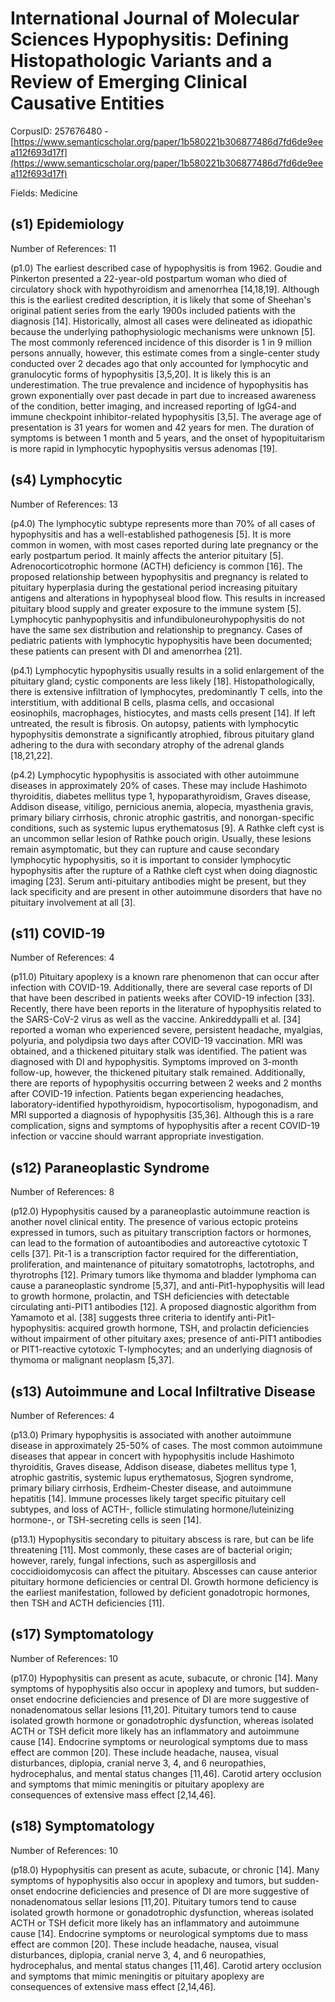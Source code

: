 # International Journal of Molecular Sciences Hypophysitis: Defining Histopathologic Variants and a Review of Emerging Clinical Causative Entities

CorpusID: 257676480 - [https://www.semanticscholar.org/paper/1b580221b306877486d7fd6de9eea112f693d17f](https://www.semanticscholar.org/paper/1b580221b306877486d7fd6de9eea112f693d17f)

Fields: Medicine

## (s1) Epidemiology
Number of References: 11

(p1.0) The earliest described case of hypophysitis is from 1962. Goudie and Pinkerton presented a 22-year-old postpartum woman who died of circulatory shock with hypothyroidism and amenorrhea [14,18,19]. Although this is the earliest credited description, it is likely that some of Sheehan's original patient series from the early 1900s included patients with the diagnosis [14]. Historically, almost all cases were delineated as idiopathic because the underlying pathophysiologic mechanisms were unknown [5]. The most commonly referenced incidence of this disorder is 1 in 9 million persons annually, however, this estimate comes from a single-center study conducted over 2 decades ago that only accounted for lymphocytic and granulocytic forms of hypophysitis [3,5,20]. It is likely this is an underestimation. The true prevalence and incidence of hypophysitis has grown exponentially over past decade in part due to increased awareness of the condition, better imaging, and increased reporting of IgG4-and immune checkpoint inhibitor-related hypophysitis [3,5]. The average age of presentation is 31 years for women and 42 years for men. The duration of symptoms is between 1 month and 5 years, and the onset of hypopituitarism is more rapid in lymphocytic hypophysitis versus adenomas [19].
## (s4) Lymphocytic
Number of References: 13

(p4.0) The lymphocytic subtype represents more than 70% of all cases of hypophysitis and has a well-established pathogenesis [5]. It is more common in women, with most cases reported during late pregnancy or the early postpartum period. It mainly affects the anterior pituitary [5]. Adrenocorticotrophic hormone (ACTH) deficiency is common [16]. The proposed relationship between hypophysitis and pregnancy is related to pituitary hyperplasia during the gestational period increasing pituitary antigens and alterations in hypophyseal blood flow. This results in increased pituitary blood supply and greater exposure to the immune system [5]. Lymphocytic panhypophysitis and infundibuloneurohypophysitis do not have the same sex distribution and relationship to pregnancy. Cases of pediatric patients with lymphocytic hypophysitis have been documented; these patients can present with DI and amenorrhea [21].

(p4.1) Lymphocytic hypophysitis usually results in a solid enlargement of the pituitary gland; cystic components are less likely [18]. Histopathologically, there is extensive infiltration of lymphocytes, predominantly T cells, into the interstitium, with additional B cells, plasma cells, and occasional eosinophils, macrophages, histiocytes, and masts cells present [14]. If left untreated, the result is fibrosis. On autopsy, patients with lymphocytic hypophysitis demonstrate a significantly atrophied, fibrous pituitary gland adhering to the dura with secondary atrophy of the adrenal glands [18,21,22].

(p4.2) Lymphocytic hypophysitis is associated with other autoimmune diseases in approximately 20% of cases. These may include Hashimoto thyroiditis, diabetes mellitus type 1, hypoparathyroidism, Graves disease, Addison disease, vitiligo, pernicious anemia, alopecia, myasthenia gravis, primary biliary cirrhosis, chronic atrophic gastritis, and nonorgan-specific conditions, such as systemic lupus erythematosus [9]. A Rathke cleft cyst is an uncommon sellar lesion of Rathke pouch origin. Usually, these lesions remain asymptomatic, but they can rupture and cause secondary lymphocytic hypophysitis, so it is important to consider lymphocytic hypophysitis after the rupture of a Rathke cleft cyst when doing diagnostic imaging [23]. Serum anti-pituitary antibodies might be present, but they lack specificity and are present in other autoimmune disorders that have no pituitary involvement at all [3].
## (s11) COVID-19
Number of References: 4

(p11.0) Pituitary apoplexy is a known rare phenomenon that can occur after infection with COVID-19. Additionally, there are several case reports of DI that have been described in patients weeks after COVID-19 infection [33]. Recently, there have been reports in the literature of hypophysitis related to the SARS-CoV-2 virus as well as the vaccine. Ankireddypalli et al. [34] reported a woman who experienced severe, persistent headache, myalgias, polyuria, and polydipsia two days after COVID-19 vaccination. MRI was obtained, and a thickened pituitary stalk was identified. The patient was diagnosed with DI and hypophysitis. Symptoms improved on 3-month follow-up, however, the thickened pituitary stalk remained. Additionally, there are reports of hypophysitis occurring between 2 weeks and 2 months after COVID-19 infection. Patients began experiencing headaches, laboratory-identified hypothyroidism, hypocortisolism, hypogonadism, and MRI supported a diagnosis of hypophysitis [35,36]. Although this is a rare complication, signs and symptoms of hypophysitis after a recent COVID-19 infection or vaccine should warrant appropriate investigation.
## (s12) Paraneoplastic Syndrome
Number of References: 8

(p12.0) Hypophysitis caused by a paraneoplastic autoimmune reaction is another novel clinical entity. The presence of various ectopic proteins expressed in tumors, such as pituitary transcription factors or hormones, can lead to the formation of autoantibodies and autoreactive cytotoxic T cells [37]. Pit-1 is a transcription factor required for the differentiation, proliferation, and maintenance of pituitary somatotrophs, lactotrophs, and thyrotrophs [12]. Primary tumors like thymoma and bladder lymphoma can cause a paraneoplastic syndrome [5,37], and anti-Pit1-hypophysitis will lead to growth hormone, prolactin, and TSH deficiencies with detectable circulating anti-PIT1 antibodies [12]. A proposed diagnostic algorithm from Yamamoto et al. [38] suggests three criteria to identify anti-Pit1-hypophysitis: acquired growth hormone, TSH, and prolactin deficiencies without impairment of other pituitary axes; presence of anti-PIT1 antibodies or PIT1-reactive cytotoxic T-lymphocytes; and an underlying diagnosis of thymoma or malignant neoplasm [5,37].
## (s13) Autoimmune and Local Infiltrative Disease
Number of References: 4

(p13.0) Primary hypophysitis is associated with another autoimmune disease in approximately 25-50% of cases. The most common autoimmune diseases that appear in concert with hypophysitis include Hashimoto thyroiditis, Graves disease, Addison disease, diabetes mellitus type 1, atrophic gastritis, systemic lupus erythematosus, Sjogren syndrome, primary biliary cirrhosis, Erdheim-Chester disease, and autoimmune hepatitis [14]. Immune processes likely target specific pituitary cell subtypes, and loss of ACTH-, follicle stimulating hormone/luteinizing hormone-, or TSH-secreting cells is seen [14].

(p13.1) Hypophysitis secondary to pituitary abscess is rare, but can be life threatening [11]. Most commonly, these cases are of bacterial origin; however, rarely, fungal infections, such as aspergillosis and coccidioidomycosis can affect the pituitary. Abscesses can cause anterior pituitary hormone deficiencies or central DI. Growth hormone deficiency is the earliest manifestation, followed by deficient gonadotropic hormones, then TSH and ACTH deficiencies [11].
## (s17) Symptomatology
Number of References: 10

(p17.0) Hypophysitis can present as acute, subacute, or chronic [14]. Many symptoms of hypophysitis also occur in apoplexy and tumors, but sudden-onset endocrine deficiencies and presence of DI are more suggestive of nonadenomatous sellar lesions [11,20]. Pituitary tumors tend to cause isolated growth hormone or gonadotrophic dysfunction, whereas isolated ACTH or TSH deficit more likely has an inflammatory and autoimmune cause [14]. Endocrine symptoms or neurological symptoms due to mass effect are common [20]. These include headache, nausea, visual disturbances, diplopia, cranial nerve 3, 4, and 6 neuropathies, hydrocephalus, and mental status changes [11,46]. Carotid artery occlusion and symptoms that mimic meningitis or pituitary apoplexy are consequences of extensive mass effect [2,14,46].
## (s18) Symptomatology
Number of References: 10

(p18.0) Hypophysitis can present as acute, subacute, or chronic [14]. Many symptoms of hypophysitis also occur in apoplexy and tumors, but sudden-onset endocrine deficiencies and presence of DI are more suggestive of nonadenomatous sellar lesions [11,20]. Pituitary tumors tend to cause isolated growth hormone or gonadotrophic dysfunction, whereas isolated ACTH or TSH deficit more likely has an inflammatory and autoimmune cause [14]. Endocrine symptoms or neurological symptoms due to mass effect are common [20]. These include headache, nausea, visual disturbances, diplopia, cranial nerve 3, 4, and 6 neuropathies, hydrocephalus, and mental status changes [11,46]. Carotid artery occlusion and symptoms that mimic meningitis or pituitary apoplexy are consequences of extensive mass effect [2,14,46].
